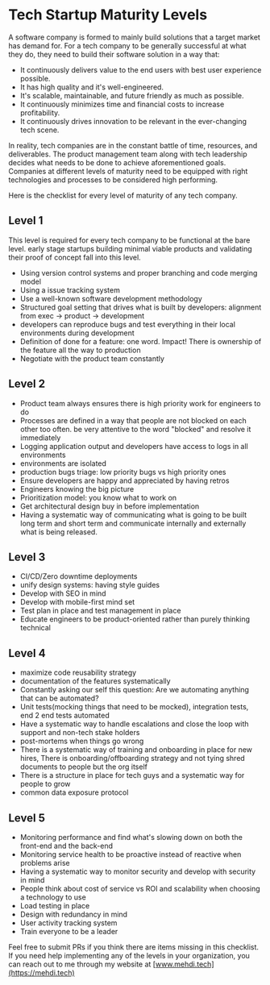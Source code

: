 # Tech Startup Maturity Levels
A software company is formed to mainly build solutions that a target market has demand for. For a tech company to be 
generally successful at what they do, they need to build their software solution in a way that: 

* It continuously delivers value to the end users with best user experience possible.
* It has high quality and it's well-engineered.
* It's scalable, maintainable, and future friendly as much as possible.
* It continuously minimizes time and financial costs to increase profitability.
* It continuously drives innovation to be relevant in the ever-changing tech scene.

In reality, tech companies are in the constant battle of time, resources, and deliverables. The product management
team along with tech leadership decides what needs to be done to achieve aforementioned goals. Companies at different
levels of maturity need to be equipped with right technologies and processes to be considered high performing. 

Here is the checklist for every level of maturity of any tech company.
## Level 1
This level is required for every tech company to be functional at the bare level. early stage startups building minimal
viable products and validating their proof of concept fall into this level.
* Using version control systems and proper branching and code merging model
* Using a issue tracking system
* Use a well-known software development methodology 
* Structured goal setting that drives what is built by developers: alignment from exec -> product -> development
* developers can reproduce bugs and test everything in their local environments during development
* Definition of done for a feature: one word. Impact! There is ownership of the feature all the way to production
* Negotiate with the product team constantly
## Level 2
* Product team always ensures there is high priority work for engineers to do
* Processes are defined in a way that people are not blocked on each other too often. 
be very attentive to the word "blocked" and resolve it immediately
* Logging application output and developers have access to logs in all environments
* environments are isolated
* production bugs triage: low priority bugs vs high priority ones
* Ensure developers are happy and appreciated by having retros
* Engineers knowing the big picture
* Prioritization model: you know what to work on
* Get architectural design buy in before implementation
* Having a systematic way of communicating what is going to be built long term and short term and communicate internally
 and externally what is being released.  
## Level 3
* CI/CD/Zero downtime deployments
* unify design systems: having style guides
* Develop with SEO in mind
* Develop with mobile-first mind set
* Test plan in place and test management in place
* Educate engineers to be product-oriented rather than purely thinking technical
## Level 4
* maximize code reusability strategy
* documentation of the features systematically
* Constantly asking our self this question: Are we automating anything that can be automated?
* Unit tests(mocking things that need to be mocked), integration tests, end 2 end tests automated
* Have a systematic way to handle escalations and close the loop with support and non-tech stake holders
* post-mortems when things go wrong
* There is a systematic way of training and onboarding in place for new hires, There is onboarding/offboarding strategy 
and not tying shred documents to people but the org itself
* There is a structure in place for tech guys and a systematic way for people to grow
* common data exposure protocol
## Level 5
* Monitoring performance and find what's slowing down on both the front-end and the back-end
* Monitoring service health to be proactive instead of reactive when problems arise
* Having a systematic way to monitor security and develop with security in mind
* People think about cost of service vs ROI and scalability when choosing a technology to use
* Load testing in place
* Design with redundancy in mind
* User activity tracking system
* Train everyone to be a leader

Feel free to submit PRs if you think there are items missing in this checklist. If you need help implementing any of the
 levels in your organization, you can reach out to me through my website at [www.mehdi.tech](https://mehdi.tech)

